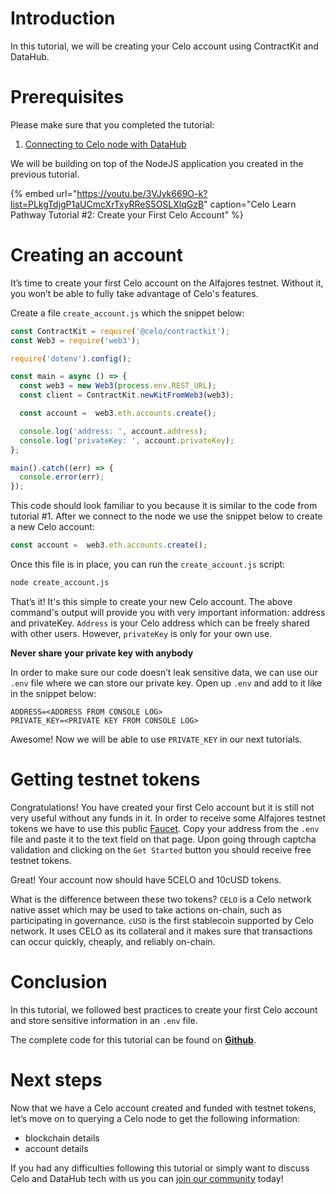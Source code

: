 # Introduction

In this tutorial, we will be creating your Celo account using ContractKit and DataHub.

# Prerequisites

Please make sure that you completed the tutorial:

1. [Connecting to Celo node with DataHub](https://learn.figment.io/network-documentation/celo/tutorial/1.connect)

We will be building on top of the NodeJS application you created in the previous tutorial.

{% embed url="https://youtu.be/3VJyk669O-k?list=PLkgTdjgP1aUCmcXrTxyRReS5OSLXlqGzB" caption="Celo Learn Pathway Tutorial \#2: Create your First Celo Account" %}

# Creating an account

It’s time to create your first Celo account on the Alfajores testnet. Without it, you won’t be able to fully take advantage of Celo's features.

Create a file `create_account.js` which the snippet below:

```javascript
const ContractKit = require('@celo/contractkit');
const Web3 = require('web3');

require('dotenv').config();

const main = async () => {
  const web3 = new Web3(process.env.REST_URL);
  const client = ContractKit.newKitFromWeb3(web3);

  const account =  web3.eth.accounts.create();

  console.log('address: ', account.address);
  console.log('privateKey: ', account.privateKey);
};

main().catch((err) => {
  console.error(err);
});
```

This code should look familiar to you because it is similar to the code from tutorial \#1. After we connect to the node we use the snippet below to create a new Celo account:

```javascript
const account =  web3.eth.accounts.create();
```

Once this file is in place, you can run the `create_account.js` script:

```bash
node create_account.js
```

That’s it! It's this simple to create your new Celo account. The above command's output will provide you with very important information: address and privateKey. `Address` is your Celo address which can be freely shared with other users. However, `privateKey` is only for your own use.

**Never share your private key with anybody**

In order to make sure our code doesn’t leak sensitive data, we can use our `.env` file where we can store our private key. Open up `.env` and add to it like in the snippet below:

```text
ADDRESS=<ADDRESS FROM CONSOLE LOG>
PRIVATE_KEY=<PRIVATE KEY FROM CONSOLE LOG>
```

Awesome! Now we will be able to use `PRIVATE_KEY` in our next tutorials.

# Getting testnet tokens

Congratulations! You have created your first Celo account but it is still not very useful without any funds in it. In order to receive some Alfajores testnet tokens we have to use this public [Faucet](https://celo.org/developers/faucet). Copy your address from the `.env` file and paste it to the text field on that page. Upon going through captcha validation and clicking on the `Get Started` button you should receive free testnet tokens.

Great! Your account now should have 5CELO and 10cUSD tokens.

What is the difference between these two tokens? `CELO` is a Celo network native asset which may be used to take actions on-chain, such as participating in governance. `cUSD` is the first stablecoin supported by Celo network. It uses CELO as its collateral and it makes sure that transactions can occur quickly, cheaply, and reliably on-chain.

# Conclusion

In this tutorial, we followed best practices to create your first Celo account and store sensitive information in an `.env` file.

The complete code for this tutorial can be found on [**Github**](https://github.com/figment-networks/tutorials/tree/main/celo/2_creating_account).

# Next steps

Now that we have a Celo account created and funded with testnet tokens, let’s move on to querying a Celo node to get the following information:

* blockchain details
* account details

If you had any difficulties following this tutorial or simply want to discuss Celo and DataHub tech with us you can [join our community](https://discord.gg/Chhuv5zHy3) today!

